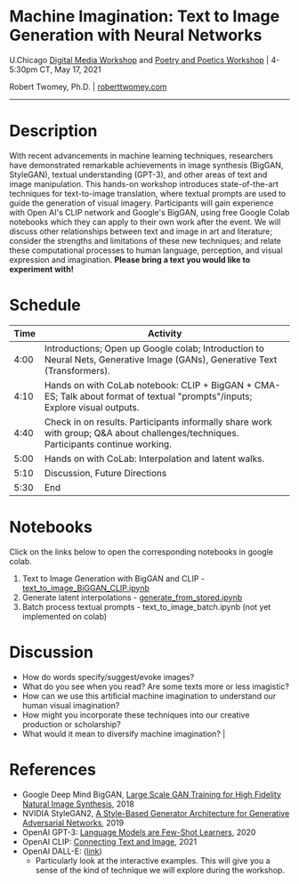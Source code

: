 # Machine Imagination: Text to Image Generation with Neural Networks

U.Chicago [Digital Media Workshop](https://voices.uchicago.edu/digitalmedia/) and [Poetry and Poetics Workshop](https://voices.uchicago.edu/poetryandpoetics/) | 4-5:30pm CT, May 17, 2021

Robert Twomey, Ph.D. | [roberttwomey.com](roberttwomey.com)

---

# Description

With recent advancements in machine learning techniques, researchers have demonstrated remarkable achievements in image synthesis (BigGAN, StyleGAN), textual understanding (GPT-3), and other areas of text and image manipulation. This hands-on workshop introduces state-of-the-art techniques for text-to-image translation, where textual prompts are used to guide the generation of visual imagery. Participants will gain experience with Open AI's CLIP network and Google's BigGAN, using free Google Colab notebooks which they can apply to their own work after the event. We will discuss other relationships between text and image in art and literature; consider the strengths and limitations of these new techniques; and relate these computational processes to human language, perception, and visual expression and imagination. __Please bring a text you would like to experiment with!__

# Schedule

|    Time    | Activity |
|------------|----|
| 4:00	| Introductions; Open up Google colab; Introduction to Neural Nets, Generative Image (GANs), Generative Text (Transformers). |
| 4:10	| Hands on with CoLab notebook: CLIP + BigGAN + CMA-ES; Talk about format of textual "prompts"/inputs; Explore visual outputs. |
| 4:40	| Check in on results. Participants informally share work with group; Q&A about challenges/techniques. Participants continue working. |
| 5:00	| Hands on with CoLab: Interpolation and latent walks. |
| 5:10	| Discussion, Future Directions | 
| 5:30  | End |

# Notebooks

Click on the links below to open the corresponding notebooks in google colab.

1. Text to Image Generation with BigGAN and CLIP - [text_to_image_BiGGAN_CLIP.ipynb](https://colab.research.google.com/github/roberttwomey/machine-imagination-workshop/blob/main/text_to_image_BigGAN_CLIP.ipynb)
2. Generate latent interpolations - [generate_from_stored.ipynb](https://colab.research.google.com/github/roberttwomey/machine-imagination-workshop/blob/main/generate_from_stored.ipynb)
3. Batch process textual prompts - text_to_image_batch.ipynb (not yet implemented on colab)

# Discussion

- How do words specify/suggest/evoke images? 
- What do you see when you read? Are some texts more or less imagistic?
- How can we use this artificial machine imagination to understand our human visual imagination? 
- How might you incorporate these techniques into our creative production or scholarship? 
- What would it mean to diversify machine imagination? |

# References
- Google Deep Mind BigGAN, [Large Scale GAN Training for High Fidelity Natural Image Synthesis](https://deepmind.com/research/publications/large-scale-gan-training-high-fidelity-natural-image-synthesis), 2018
- NVIDIA StyleGAN2, [A Style-Based Generator Architecture for Generative Adversarial Networks](https://arxiv.org/abs/1812.04948), 2019
- OpenAI GPT-3: [Language Models are Few-Shot Learners](https://arxiv.org/abs/2005.14165), 2020
- OpenAI CLIP: [Connecting Text and Image](https://openai.com/blog/clip/), 2021
- OpenAI DALL-E: ([link](https://openai.com/blog/dall-e/))
  - Particularly look at the interactive examples. This will give you a sense of the kind of technique we will explore during the workshop.

<!-- # Leftovers
- What is a GAN (Generative Adversarial Network)? [TK Article on GANs]
 - photorealistic face generation [https://thispersondoesnotexist.com/](https://thispersondoesnotexist.com/)
- How do computers understand/generate text? [TK]
  - excerpts from Kenric Allado-McDowell's Pharmako-AI
-->
